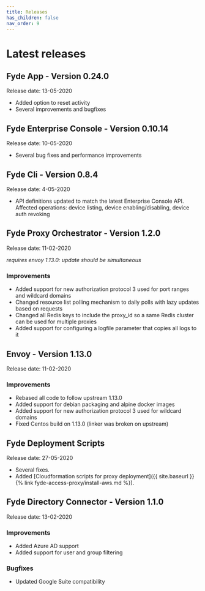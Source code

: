 ```yaml
---
title: Releases
has_children: false
nav_order: 9
---
```

# Latest releases

## Fyde App - Version 0.24.0

Release date: 13-05-2020

- Added option to reset activity
- Several improvements and bugfixes

## Fyde Enterprise Console - Version 0.10.14

Release date: 10-05-2020

- Several bug fixes and performance improvements

## Fyde Cli - Version 0.8.4

Release date: 4-05-2020

- API definitions updated to match the latest Enterprise Console API. Affected operations: device listing, device enabling/disabling, device auth revoking

## Fyde Proxy Orchestrator - Version 1.2.0

Release date: 11-02-2020

_requires envoy 1.13.0: update should be simultaneous_

### Improvements

- Added support for new authorization protocol 3 used for port ranges and wildcard domains
- Changed resource list polling mechanism to daily polls with lazy updates based on requests
- Changed all Redis keys to include the proxy_id so a same Redis cluster can be used for multiple proxies
- Added support for configuring a logfile parameter that copies all logs to it

## Envoy - Version 1.13.0

Release date: 11-02-2020

### Improvements

- Rebased all code to follow upstream 1.13.0
- Added support for debian packaging and alpine docker images
- Added support for new authorization protocol 3 used for wildcard domains
- Fixed Centos build on 1.13.0 (linker was broken on upstream)

## Fyde Deployment Scripts

Release date: 27-05-2020

- Several fixes.
- Added [Cloudformation scripts for proxy deployment]({{ site.baseurl }}{% link fyde-access-proxy/install-aws.md %}).

## Fyde Directory Connector - Version 1.1.0

Release date: 13-02-2020

### Improvements

- Added Azure AD support
- Added support for user and group filtering

### Bugfixes

- Updated Google Suite compatibility
